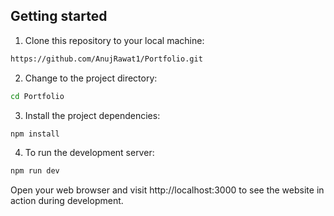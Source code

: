 
## Getting started

1. Clone this repository to your local machine:

```bash
https://github.com/AnujRawat1/Portfolio.git
```

2. Change to the project directory:

```bash
cd Portfolio
```

3. Install the project dependencies:

```bash
npm install
```

4. To run the development server:

```bash
npm run dev
```

Open your web browser and visit http://localhost:3000 to see the website in action during development.



